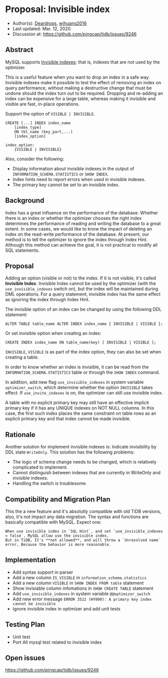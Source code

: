 # Proposal: Invisible index

- Author(s):     [Deardrops](https://github.com/Deardrops), [wjhuang2016](https://github.com/wjhuang2016)
- Last updated:  Mar. 12, 2020
- Discussion at: https://github.com/pingcap/tidb/issues/9246

## Abstract

MySQL supports [Invisible indexes](https://dev.mysql.com/doc/refman/8.0/en/invisible-indexes.html); that is, indexes that are not used by the optimizer. 

This is a useful feature when you want to drop an index in a safe way. Invisible indexes make it possible to test the effect of removing an index on query performance, without making a destructive change that must be undone should the index turn out to be required. Dropping and re-adding an index can be expensive for a large table, whereas making it invisible and visible are fast, in-place operations.

Support the option of `VISIBLE | INVISIBLE`.
```
CREATE [...] INDEX index_name
    [index_type]
    ON tbl_name (key_part,...)
    [index_option]

index_option:
    {VISIBLE | INVISIBLE}
```

Also, consider the following:

- Display information about invisible indexes in the output of `INFORMATION_SCHEMA.STATISTICS` or `SHOW INDEX`.
- Index hints need to report errors when used in invisible indexes.
- The primary key cannot be set to an invisible index.

## Background

Index has a great influence on the performance of the database. Whether there is an index or whether the optimizer chooses the right index determines the performance of reading and writing the database to a great extent. In some cases, we would like to know the impact of deleting an index on the read-write performance of the database.  At present, our method is to tell the optimizer to ignore the index through Index Hint.  Although this method can achieve the goal, it is not practical to modify all SQL statements.

## Proposal

Adding an option (visible or not) to the index. If it is not visible, it's called **Invisible Index**. Invisible Index cannot be used by the optimizer (with the `use_invisible_indexes` switch on), but the index will be maintained during DML operations. For a query statement, invisible index has the same effect as ignoring the index through Index Hint.

The invisible option of an index can be changed by using the following DDL statement:

```
ALTER TABLE table_name ALTER INDEX index_name { INVISIBLE | VISIBLE };
```

Or set invisible option when creating an index:

```
CREATE INDEX index_name ON table_name(key) [ INVISIBLE | VISIBLE ];
```

`INVISIBLE`, `VISIBLE` is as part of the index option, they can also be set when creating a table.

In order to know whether an index is invisible, it can be read from the `INFORMATION_SCHEMA.STATISTICS` table or through the `SHOW INDEX` command.

In addition, add new flag `use_invisible_indexes` in system variable `optimizer_switch`, which determine whether the option `INVISIBLE` takes effect. If `use_invite_indexes` is on, the optimizer can still use invisible index.

A table with no explicit primary key may still have an effective implicit primary key if it has any UNIQUE indexes on NOT NULL columns. In this case, the first such index places the same constraint on table rows as an explicit primary key and that index cannot be made invisible.

## Rationale

Another solution for implement invisible indexes is: Indicate invisibility by DDL state `WriteOnly`. This solution has the following problems:

- The logic of schema change needs to be changed, which is relatively complicated to implement.
- Cannot distinguish between indexes that are currently in WriteOnly and invisible indexes.
- Handling the switch is troublesome.

## Compatibility and Migration Plan

This the a new feature and it's absolutly compatible with old TiDB versions, also, it's not impact any data migration.
The syntax and functions are basically compatible with MySQL. Expect one:

	When use invisible index in `SQL Hint`, and set `use_invisible_indexes = false`, MySQL allow use the invisible index.
	But in TiDB, It's **not allowed**, and will throw a `Unresolved name` error, Because the behavior is more reasonable.

## Implementation

- Add syntax support in parser
- Add a new column `IS_VISIBLE` in `information_schema.statistics`
- Add a new column `VISIBLE` in `SHOW INDEX FROM table` statement
- Show invisiable column infomations in `SHOW CREATE TABLE` statement
- Add `use_invisible_indexes` in system variable `@@optimizer_switch`
- Add new error message `ERROR 3522 (HY000): A primary key index cannot be invisible`
- Ignore invisible index in optimizer and add unit tests

## Testing Plan

- Unit test
- Port All mysql test related to invisible index

## Open issues

https://github.com/pingcap/tidb/issues/9246
